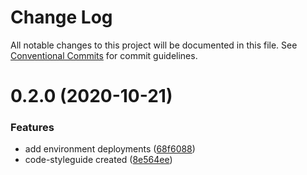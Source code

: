 # Change Log

All notable changes to this project will be documented in this file.
See [Conventional Commits](https://conventionalcommits.org) for commit guidelines.

# 0.2.0 (2020-10-21)


### Features

* add environment deployments ([68f6088](https://github.com/RuanJoppert/pontential-crud/commit/68f60882f30f9652105b33ae3d0432275248b680))
* code-styleguide created ([8e564ee](https://github.com/RuanJoppert/pontential-crud/commit/8e564ee36477daadea0d5766ce3dfa1bf990f472))
